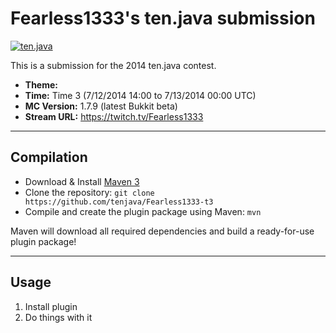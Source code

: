 Fearless1333's ten.java submission
==============================

[![ten.java](https://cdn.mediacru.sh/hu4CJqRD7AiB.svg)](https://tenjava.com/)

This is a submission for the 2014 ten.java contest.

- __Theme:__
- __Time:__ Time 3 (7/12/2014 14:00 to 7/13/2014 00:00 UTC)
- __MC Version:__ 1.7.9 (latest Bukkit beta)
- __Stream URL:__ https://twitch.tv/Fearless1333

<!-- put chosen theme above -->

---------------------------------------

Compilation
-----------

- Download & Install [Maven 3](http://maven.apache.org/download.html)
- Clone the repository: `git clone https://github.com/tenjava/Fearless1333-t3`
- Compile and create the plugin package using Maven: `mvn`

Maven will download all required dependencies and build a ready-for-use plugin package!

---------------------------------------

Usage
-----

1. Install plugin
2. Do things with it

<!-- Hi, Fearless1333! This is the default README for every ten.java submission. -->
<!-- We encourage you to edit this README with some information about your submission – keep in mind you'll be scored on documentation! -->
